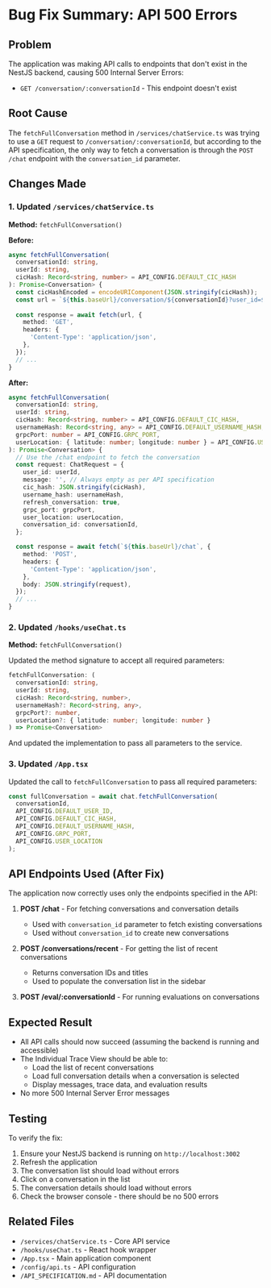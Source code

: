 # Bug Fix Summary: API 500 Errors

## Problem
The application was making API calls to endpoints that don't exist in the NestJS backend, causing 500 Internal Server Errors:
- `GET /conversation/:conversationId` - This endpoint doesn't exist

## Root Cause
The `fetchFullConversation` method in `/services/chatService.ts` was trying to use a `GET` request to `/conversation/:conversationId`, but according to the API specification, the only way to fetch a conversation is through the `POST /chat` endpoint with the `conversation_id` parameter.

## Changes Made

### 1. Updated `/services/chatService.ts`
**Method:** `fetchFullConversation()`

**Before:**
```typescript
async fetchFullConversation(
  conversationId: string,
  userId: string,
  cicHash: Record<string, number> = API_CONFIG.DEFAULT_CIC_HASH
): Promise<Conversation> {
  const cicHashEncoded = encodeURIComponent(JSON.stringify(cicHash));
  const url = `${this.baseUrl}/conversation/${conversationId}?user_id=${userId}&cic_hash=${cicHashEncoded}`;
  
  const response = await fetch(url, {
    method: 'GET',
    headers: {
      'Content-Type': 'application/json',
    },
  });
  // ...
}
```

**After:**
```typescript
async fetchFullConversation(
  conversationId: string,
  userId: string,
  cicHash: Record<string, number> = API_CONFIG.DEFAULT_CIC_HASH,
  usernameHash: Record<string, any> = API_CONFIG.DEFAULT_USERNAME_HASH,
  grpcPort: number = API_CONFIG.GRPC_PORT,
  userLocation: { latitude: number; longitude: number } = API_CONFIG.USER_LOCATION
): Promise<Conversation> {
  // Use the /chat endpoint to fetch the conversation
  const request: ChatRequest = {
    user_id: userId,
    message: '', // Always empty as per API specification
    cic_hash: JSON.stringify(cicHash),
    username_hash: usernameHash,
    refresh_conversation: true,
    grpc_port: grpcPort,
    user_location: userLocation,
    conversation_id: conversationId,
  };

  const response = await fetch(`${this.baseUrl}/chat`, {
    method: 'POST',
    headers: {
      'Content-Type': 'application/json',
    },
    body: JSON.stringify(request),
  });
  // ...
}
```

### 2. Updated `/hooks/useChat.ts`
**Method:** `fetchFullConversation()`

Updated the method signature to accept all required parameters:
```typescript
fetchFullConversation: (
  conversationId: string, 
  userId: string, 
  cicHash: Record<string, number>,
  usernameHash?: Record<string, any>,
  grpcPort?: number,
  userLocation?: { latitude: number; longitude: number }
) => Promise<Conversation>
```

And updated the implementation to pass all parameters to the service.

### 3. Updated `/App.tsx`
Updated the call to `fetchFullConversation` to pass all required parameters:
```typescript
const fullConversation = await chat.fetchFullConversation(
  conversationId,
  API_CONFIG.DEFAULT_USER_ID,
  API_CONFIG.DEFAULT_CIC_HASH,
  API_CONFIG.DEFAULT_USERNAME_HASH,
  API_CONFIG.GRPC_PORT,
  API_CONFIG.USER_LOCATION
);
```

## API Endpoints Used (After Fix)

The application now correctly uses only the endpoints specified in the API:

1. **POST /chat** - For fetching conversations and conversation details
   - Used with `conversation_id` parameter to fetch existing conversations
   - Used without `conversation_id` to create new conversations

2. **POST /conversations/recent** - For getting the list of recent conversations
   - Returns conversation IDs and titles
   - Used to populate the conversation list in the sidebar

3. **POST /eval/:conversationId** - For running evaluations on conversations

## Expected Result
- All API calls should now succeed (assuming the backend is running and accessible)
- The Individual Trace View should be able to:
  - Load the list of recent conversations
  - Load full conversation details when a conversation is selected
  - Display messages, trace data, and evaluation results
- No more 500 Internal Server Error messages

## Testing
To verify the fix:
1. Ensure your NestJS backend is running on `http://localhost:3002`
2. Refresh the application
3. The conversation list should load without errors
4. Click on a conversation in the list
5. The conversation details should load without errors
6. Check the browser console - there should be no 500 errors

## Related Files
- `/services/chatService.ts` - Core API service
- `/hooks/useChat.ts` - React hook wrapper
- `/App.tsx` - Main application component
- `/config/api.ts` - API configuration
- `/API_SPECIFICATION.md` - API documentation
